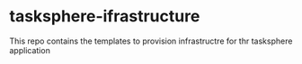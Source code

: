# tasksphere-ifrastructure
This repo contains the templates to provision infrastructre for thr tasksphere application
